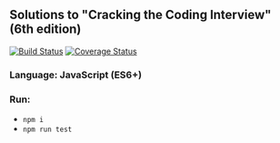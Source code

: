 ## Solutions to "Cracking the Coding Interview" **(6th edition)**

[![Build Status](https://travis-ci.org/Deliaz/ctci.svg?branch=master)](https://travis-ci.org/Deliaz/ctci)
[![Coverage Status](https://coveralls.io/repos/github/Deliaz/ctci/badge.svg?branch=master&service=github)](https://coveralls.io/github/Deliaz/ctci?branch=master)

### Language: JavaScript (ES6+)

### Run:
 * `npm i`
 * `npm run test`
